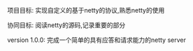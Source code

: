 项目目标: 实现自定义的基于netty的协议,熟悉netty的使用

协同目标: 阅读netty的源码,记录重要的部分

version 1.0.0: 完成一个简单的具有应答和请求能力的netty server